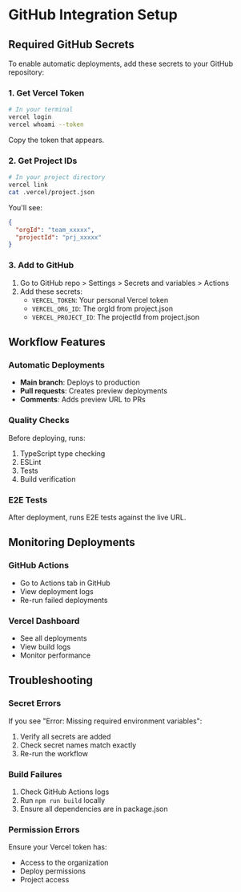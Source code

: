 # GitHub Integration Setup

## Required GitHub Secrets

To enable automatic deployments, add these secrets to your GitHub repository:

### 1. Get Vercel Token
```bash
# In your terminal
vercel login
vercel whoami --token
```
Copy the token that appears.

### 2. Get Project IDs
```bash
# In your project directory
vercel link
cat .vercel/project.json
```

You'll see:
```json
{
  "orgId": "team_xxxxx",
  "projectId": "prj_xxxxx"
}
```

### 3. Add to GitHub
1. Go to GitHub repo > Settings > Secrets and variables > Actions
2. Add these secrets:
   - `VERCEL_TOKEN`: Your personal Vercel token
   - `VERCEL_ORG_ID`: The orgId from project.json
   - `VERCEL_PROJECT_ID`: The projectId from project.json

## Workflow Features

### Automatic Deployments
- **Main branch**: Deploys to production
- **Pull requests**: Creates preview deployments
- **Comments**: Adds preview URL to PRs

### Quality Checks
Before deploying, runs:
1. TypeScript type checking
2. ESLint
3. Tests
4. Build verification

### E2E Tests
After deployment, runs E2E tests against the live URL.

## Monitoring Deployments

### GitHub Actions
- Go to Actions tab in GitHub
- View deployment logs
- Re-run failed deployments

### Vercel Dashboard
- See all deployments
- View build logs
- Monitor performance

## Troubleshooting

### Secret Errors
If you see "Error: Missing required environment variables":
1. Verify all secrets are added
2. Check secret names match exactly
3. Re-run the workflow

### Build Failures
1. Check GitHub Actions logs
2. Run `npm run build` locally
3. Ensure all dependencies are in package.json

### Permission Errors
Ensure your Vercel token has:
- Access to the organization
- Deploy permissions
- Project access